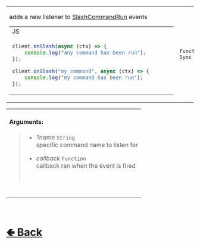 <table>
<tr><td>

adds a new listener to [SlashCommandRun](https://github.com/paishee/noscord.js/wiki/SlashCommandRun) events<br>

<table>

<tr><td> JS </td></tr>

<tr><td>

```js
client.onSlash(async (ctx) => {       
    console.log("any command has been run");
});   

client.onSlash("my_command", async (ctx) => {       
    console.log("my command has been run");
});   
```

</td></tr>
</table>

</td><td> 

`Function` `Sync`

</td><td>

- [src / Client / custard / onSlash.js](https://github.com/paishee/noscord.js/blob/main/src/Client/custard/onSlash.js)

</td></tr>

</table>

<table>
<tr>

<td>

#### Arguments:
> - *?name* `String`<br>
> specific command name to listen for<br>
>
> - *callback* `Function`<br>
> callback ran when the event is fired
> <br>

<br>

</td>

</table>

<br> <h1> [🢀 Back](https://github.com/paigeroid/noscord.js/wiki/Client-Elements) </h1>